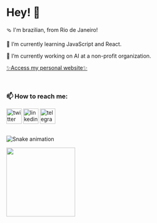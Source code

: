<h1>Hey! 👋</h1>

<p>🩴 I'm brazilian, from Rio de Janeiro!</p>
<p>🌱 I’m currently learning JavaScript and React.</p>
<p>🔭 I’m currently working on AI at a non-profit organization.</p>

<a href="https://thfarina.github.io/about-me/">✨Access my personal website✨</a>
 
<br>
<div align="left" style="display: inline">
  <h3>📫 How to reach me:</h3>
  <a href="https://twitter.com/thfarina_dev" target="_blank"><img align="center" alt="twitter" height="40" src="https://cdn-icons-png.flaticon.com/512/179/179342.png"></a>
  <a href="https://www.linkedin.com/in/thalitafarina/" target="_blank"><img align="center" alt="linkedin" height="40" src="https://cdn-icons-png.flaticon.com/512/145/145807.png"></a>
  <a href="https://t.me/thfarina" target="_blank"><img align="center" alt="telegram" height="40" src="https://cdn-icons-png.flaticon.com/512/5968/5968804.png"></a>
</div>
<br><br>

  ![Snake animation](https://github.com/thfarina/thfarina/blob/output/github-contribution-grid-snake.svg) 

<div align="left">
  <a href="https://github.com/thfarina">
<!--   <img height="180em" src="https://github-readme-stats.vercel.app/api?username=thfarina&show_icons=true&theme=dracula&include_all_commits=true&count_private=true"/> -->
  <img height="180em" src="https://github-readme-stats.vercel.app/api/top-langs/?username=thfarina&hide_border=true&locale=en&bg_color=0D1117&layout=compact&langs_count=7&theme=dark"/>
</div>
  
<!--
**thfarina/thfarina** is a ✨ _special_ ✨ repository because its `README.md` (this file) appears on your GitHub profile.

<a href="https://github.com/thfarina" target="_blank"><img align="center" alt="discord" height="40" src="https://cdn-icons.flaticon.com/png/512/4494/premium/4494732.png?token=exp=1642813299~hmac=18c5d557702d7182eda6219563f0d876"></a>

Here are some ideas to get you started:

- 🔭 I’m currently working on ...
- 🌱 I’m currently learning ...
- 👯 I’m looking to collaborate on ...
- 🤔 I’m looking for help with ...
- 💬 Ask me about ...
- 📫 How to reach me: ...
- 😄 Pronouns: ...
- ⚡ Fun fact: ...
-->
